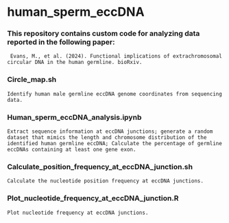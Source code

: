 # human_sperm_eccDNA

### This repository contains custom code for analyzing data reported in the following paper:
     
     Evans, M., et al. (2024). Functional implications of extrachromosomal circular DNA in the human germline. bioRxiv. 
    

### Circle_map.sh
   
    Identify human male germline eccDNA genome coordinates from sequencing data.
   
### Human_sperm_eccDNA_analysis.ipynb

    Extract sequence information at eccDNA junctions; generate a random dataset that mimics the length and chromosome distribution of the identified human germline eccDNA; Calculate the percentage of germline eccDNAs containing at least one gene exon.
    
### Calculate_position_frequency_at_eccDNA_junction.sh

    Calculate the nucleotide position frequency at eccDNA junctions.

### Plot_nucleotide_frequency_at_eccDNA_junction.R

    Plot nucleotide frequency at eccDNA junctions.

